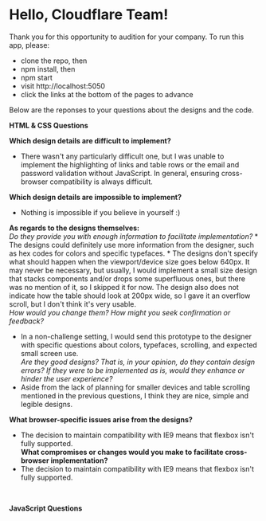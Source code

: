 # Hello, Cloudflare Team!

Thank you for this opportunity to audition for your company. To run this app, please: 
  * clone the repo, then 
  * npm install, then
  * npm start
  * visit http://localhost:5050
  * click the links at the bottom of the pages to advance
  
Below are the reponses to your questions about the designs and the code.

**HTML & CSS Questions**

**Which design details are difficult to implement?**
  * There wasn't any particularly difficult one, but I was unable to implement the highlighting of links and table rows or the email and password validation without JavaScript. In general, ensuring cross-browser compatibility is always difficult.<br/>

**Which design details are impossible to implement?**
 * Nothing is impossible if you believe in yourself :) <br/>
 
**As regards to the designs themselves:** <br/>
  *Do they provide you with enough information to facilitate implementation?*
    * The designs could definitely use more information from the designer, such as hex codes for colors and specific typefaces. 
    * The designs don't specify what should happen when the viewport/device size goes below 640px. It may never be necessary, but usually, I would implement a small size design that stacks components and/or drops some superfluous ones, but there was no mention of it, so I skipped it for now. The design also does not indicate how the table should look at 200px wide, so I gave it an overflow scroll, but I don't think it's very usable.<br/>
  *How would you change them? How might you seek confirmation or feedback?*
   * In a non-challenge setting, I would send this prototype to the designer with specific questions about colors, typefaces, scrolling, and expected small screen use. <br/>
  *Are they good designs? That is, in your opinion, do they contain design errors? If they were to be implemented as is, would they enhance or hinder the user experience?*
  * Aside from the lack of planning for smaller devices and table scrolling mentioned in the previous questions, I think they are nice, simple and legible designs.<br/>

**What browser-specific issues arise from the designs?**
 * The decision to maintain compatibility with IE9 means that flexbox isn't fully supported. <br/>
**What compromises or changes would you make to facilitate cross-browser implementation?**
 * The decision to maintain compatibility with IE9 means that flexbox isn't fully supported. <br/>
  
<br/>
  
**JavaScript Questions**
